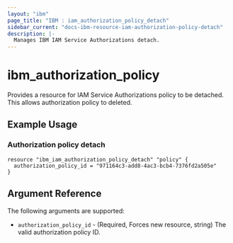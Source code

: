 ```yaml
---
layout: "ibm"
page_title: "IBM : iam_authorization_policy_detach"
sidebar_current: "docs-ibm-resource-iam-authorization-policy-detach"
description: |-
  Manages IBM IAM Service Authorizations detach.
---
```


# ibm\_authorization_policy

Provides a resource for IAM Service Authorizations policy to be detached. This allows authorization policy to deleted.

## Example Usage

### Authorization policy detach

```hcl
resource "ibm_iam_authorization_policy_detach" "policy" {
  authorization_policy_id = "971164c3-add8-4ac3-bcb4-7376fd2a505e"
}

```

## Argument Reference

The following arguments are supported:

* `authorization_policy_id` - (Required, Forces new resource, string) The valid authorization policy ID.
